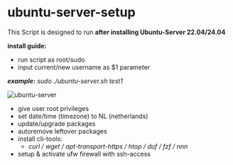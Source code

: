 # ubuntu-server-setup

This Script is designed to run **after installing Ubuntu-Server 22.04/24.04**

**install guide:**
  - run script as root/sudo
  - input current/new username as $1 parameter
    
***example:***  *sudo ./ubuntu-server.sh test1*
                    
![ubuntu-server](https://github.com/user-attachments/assets/f951dfc8-bebf-4102-9637-106fe8eb1fe2)

- give user root privileges
- set date/time (timezone) to NL (netherlands)
- update/upgrade packages
- autoremove leftover packages
- install cli-tools:
  - *curl / wget / apt-transport-https / htop / duf / fzf / nnn*
- setup & activate ufw firewall with ssh-access
